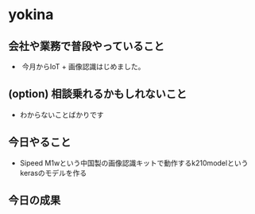 # yokina

## 会社や業務で普段やっていること

-  今月からIoT + 画像認識はじめました。

## (option) 相談乗れるかもしれないこと

- わからないことばかりです

## 今日やること

- Sipeed M1wという中国製の画像認識キットで動作するk210modelというkerasのモデルを作る

## 今日の成果
